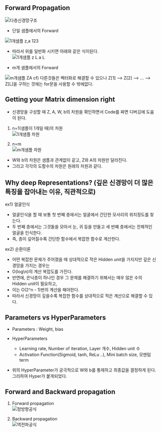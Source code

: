 ## Forward Propagation

![다층신경망구조](https://user-images.githubusercontent.com/46666862/71554876-4f159000-2a68-11ea-8709-04a024094715.jpeg)

- 단일 샘플에서의 Forward

![1개샘플 z,a 123](https://user-images.githubusercontent.com/46666862/71554975-2b9f1500-2a69-11ea-8a86-23f987fc62a9.gif)

- 따라서 위를 일반화 시키면 아래와 같은 식이된다.  
![1개샘플 z L a L](https://user-images.githubusercontent.com/46666862/71554974-2b9f1500-2a69-11ea-8ccc-ad9f8f9ec9f5.gif)

- m개 샘플에서의 Forward

![m개샘플 ZA](https://user-images.githubusercontent.com/46666862/71554972-2b9f1500-2a69-11ea-8410-49bc8b5dd7a8.gif)
cf) 다른것들은 벡터화로 해결할 수 있으나 Z[1] --> Z[2] --> ... --> Z[L]을 구하는 것에는 for문을 사용할 수 밖에없다.


## Getting your Matrix dimension right

- 신경망을 구성할 때 Z, A, W, b의 차원을 확인하면서 Code를 짜면 디버깅에 도움이 된다.

1) n=1(샘플이 1개일 때)의 차원  
![1개샘플 차원](https://user-images.githubusercontent.com/46666862/71555082-f693c200-2a6a-11ea-8004-08164bf67889.gif)

2) n=m  
![m개샘플 차원](https://user-images.githubusercontent.com/46666862/71555081-f5fb2b80-2a6a-11ea-8804-4208f247e9b1.gif)


- W와 b의 차원은 샘플과 관계없이 같고, Z와 A의 차원만 달라진다.  
- 그리고 각각의 도함수의 차원은 원래의 차원과 같다.



## Why deep Representations? (깊은 신경망이 더 많은 특징을 잡아내는 이유, 직관적으로)

ex1) 얼굴인식  
- 얼굴인식을 할 때 보통 첫 번째 층에서는 얼굴에서 간단한 모서리의 위치정도를 찾는다.  
- 두 번째 층에서는 그것들을 모아서 눈, 귀 등을 만들고 세 번째 층에서는 전체적인 얼굴을 인식한다.  
- 즉, 층이 깊어질수록 간단한 함수에서 복잡한 함수로 계산한다.

ex2) 순환이론  
- 어떤 복잡한 문제가 주어졌을 때 상대적으로 작은 Hidden unit을 가지지만 깊은 신경망을 가지는 경우는  
- O(log\n)의 계산 복잡도를 가진다.  
- 반면에, 은닉층이 하나인 경우 그 문제를 해결하기 위해서는 매우 많은 수의 Hidden unit이 필요하고,  
- 이는 O(2^n - 1)번의 계산을 해야한다.  
- 따라서 신경망이 깊을수록 복잡한 함수를 상대적으로 적은 계산으로 해결할 수 있다.


## Parameters vs HyperParameters

- Parameters : Weight, bias

- HyperParameters
	- Learning rate, Number of iteration, Layer 개수, Hidden unit 수    
	- Activation Function(Sigmoid, tanh, ReLu ..), Mini batch size, 모멘텀 term  
	
- 위의 HyperParameter가 궁극적으로 W와 b를 통제하고 최종값을 결정하게 된다. 그리하여 Hyper가 붙게되었다.



## Forward and Backward propagation

1) Forward propagation  
![정방향공식](https://user-images.githubusercontent.com/46666862/71554879-4fae2680-2a68-11ea-8fe7-0cdfb2eb58e0.PNG)


2) Backward propagation  
![역전파공식](https://user-images.githubusercontent.com/46666862/71554878-4f159000-2a68-11ea-8fa1-f0e17e81d7c5.PNG)

